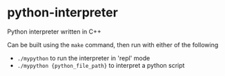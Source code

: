 # python-interpreter
Python interpreter written in C++

Can be built using the `make` command, then run with either of the following
- `./mypython` to run the interpreter in 'repl' mode
- `./mypython {python_file_path}` to interpret a python script
